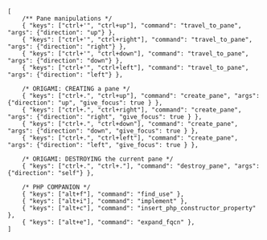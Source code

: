     [
        /** Pane manipulations */
        { "keys": ["ctrl+'", "ctrl+up"], "command": "travel_to_pane", "args": {"direction": "up"} },
        { "keys": ["ctrl+'", "ctrl+right"], "command": "travel_to_pane", "args": {"direction": "right"} },
        { "keys": ["ctrl+'", "ctrl+down"], "command": "travel_to_pane", "args": {"direction": "down"} },
        { "keys": ["ctrl+'", "ctrl+left"], "command": "travel_to_pane", "args": {"direction": "left"} },

        /* ORIGAMI: CREATING a pane */
        { "keys": ["ctrl+.", "ctrl+up"], "command": "create_pane", "args": {"direction": "up", "give_focus": true } },
        { "keys": ["ctrl+.", "ctrl+right"], "command": "create_pane", "args": {"direction": "right", "give_focus": true } },
        { "keys": ["ctrl+.", "ctrl+down"], "command": "create_pane", "args": {"direction": "down", "give_focus": true } },
        { "keys": ["ctrl+.", "ctrl+left"], "command": "create_pane", "args": {"direction": "left", "give_focus": true } },

        /* ORIGAMI: DESTROYING the current pane */
        { "keys": ["ctrl+.", "ctrl+."], "command": "destroy_pane", "args": {"direction": "self"} },

        /* PHP COMPANION */
        { "keys": ["alt+f"], "command": "find_use" },
        { "keys": ["alt+i"], "command": "implement" },
        { "keys": ["alt+c"], "command": "insert_php_constructor_property" },
        { "keys": ["alt+e"], "command": "expand_fqcn" },
    ]

